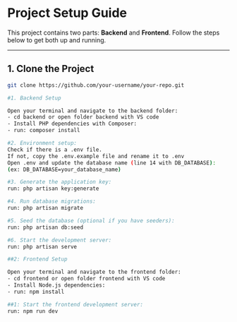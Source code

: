 # Project Setup Guide

This project contains two parts: **Backend** and **Frontend**. Follow the steps below to get both up and running.

---

## 1. Clone the Project

```bash
git clone https://github.com/your-username/your-repo.git

#1. Backend Setup

Open your terminal and navigate to the backend folder:
- cd backend or open folder backend with VS code
- Install PHP dependencies with Composer:
- run: composer install

#2. Environment setup:
Check if there is a .env file.
If not, copy the .env.example file and rename it to .env
Open .env and update the database name (line 14 with DB_DATABASE):
(ex: DB_DATABASE=your_database_name)

#3. Generate the application key:
run: php artisan key:generate

#4. Run database migrations:
run: php artisan migrate

#5. Seed the database (optional if you have seeders):
run: php artisan db:seed

#6. Start the development server:
run: php artisan serve

##2: Frontend Setup

Open your terminal and navigate to the frontend folder:
- cd frontend or open folder frontend with VS code
- Install Node.js dependencies:
- run: npm install

##1: Start the frontend development server:
run: npm run dev

